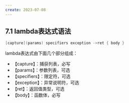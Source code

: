 ```yaml
---
create: 2023-07-08
---
```

## 7.1 lambda表达式语法

```C++
[capture](params) specifiers exception ->ret { body }
```

lambda表达式由下面几个部分组成：

* 【capture】：捕获列表，必写
* 【params】：参数列表，可选
* 【specifiers】：限定符，可选
* 【exception】：异常说明符，可选
* 【ret】：返回值类型，可选
* 【body】：函数体，必写